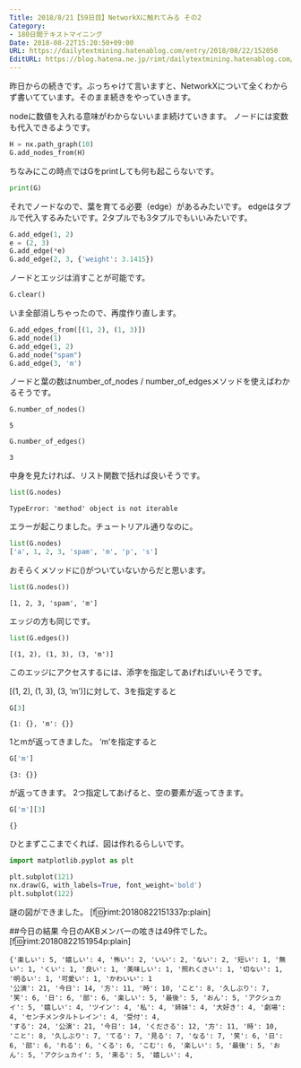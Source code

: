 ```yaml
---
Title: 2018/8/21【59日目】NetworkXに触れてみる その2
Category:
- 180日間テキストマイニング
Date: 2018-08-22T15:20:50+09:00
URL: https://dailytextmining.hatenablog.com/entry/2018/08/22/152050
EditURL: https://blog.hatena.ne.jp/rimt/dailytextmining.hatenablog.com/atom/entry/10257846132613411707
---
```


昨日からの続きです。ぶっちゃけて言いますと、NetworkXについて全くわからず書いてています。そのまま続きをやっていきます。

nodeに数値を入れる意味がわからないいまま続けていきます。
ノードには変数も代入できるようです。

```python
H = nx.path_graph(10)
G.add_nodes_from(H)
```

ちなみにこの時点ではGをprintしても何も起こらないです。

```python
print(G)
```

それでノードなので、葉を育てる必要（edge）があるみたいです。
edgeはタプルで代入するみたいです。2タプルでも3タプルでもいいみたいです。

```python
G.add_edge(1, 2)
e = (2, 3)
G.add_edge(*e)
G.add_edge(2, 3, {'weight': 3.1415})
```

ノードとエッジは消すことが可能です。

```python
G.clear()
```

いま全部消しちゃったので、再度作り直します。

```python
G.add_edges_from([(1, 2), (1, 3)])
G.add_node(1)
G.add_edge(1, 2)
G.add_node("spam")
G.add_edge(3, 'm')
```

ノードと葉の数はnumber_of_nodes / number_of_edgesメソッドを使えばわかるそうです。

```python
G.number_of_nodes()
```
```
5
```

```python
G.number_of_edges()
```
```
3
```
中身を見たければ、リスト関数で括れば良いそうです。
```python
list(G.nodes)
```
```
TypeError: 'method' object is not iterable
```
エラーが起こりました。チュートリアル通りなのに。
```python
list(G.nodes)
['a', 1, 2, 3, 'spam', 'm', 'p', 's']
```

おそらくメソッドに()がついていないからだと思います。
```python
list(G.nodes())
```
```
[1, 2, 3, 'spam', 'm']
```
エッジの方も同じです。

```python
list(G.edges())
```
```
[(1, 2), (1, 3), (3, 'm')]
```

このエッジにアクセスするには、添字を指定してあげればいいそうです。

[(1, 2), (1, 3), (3, ‘m’)]に対して、3を指定すると

```python
G[3]
```
```
{1: {}, 'm': {}}
```

1とmが返ってきました。
‘m’を指定すると

```python
G['m']
```
```
{3: {}}
```
が返ってきます。
2つ指定してあげると、空の要素が返ってきます。
```python
G['m'][3]
```
```
{}
```
ひとまずここまでくれば、図は作れるらしいです。
```python
import matplotlib.pyplot as plt

plt.subplot(121)
nx.draw(G, with_labels=True, font_weight='bold')
plt.subplot(122)
```

謎の図ができました。
[f:id:rimt:20180822151337p:plain]

##今日の結果
今日のAKBメンバーの呟きは49件でした。
[f:id:rimt:20180822151954p:plain]
```
{'楽しい': 5, '嬉しい': 4, '怖い': 2, 'いい': 2, 'ない': 2, '短い': 1, '無い': 1, 'くい': 1, '良い': 1, '美味しい': 1, '照れくさい': 1, '切ない': 1, '明るい': 1, '可愛い': 1, 'かわいい': 1
'公演': 21, '今日': 14, '方': 11, '時': 10, 'こと': 8, '久しぶり': 7, '笑': 6, '日': 6, '部': 6, '楽しい': 5, '最後': 5, 'おん': 5, 'アクシュカイ': 5, '嬉しい': 4, 'ツイン': 4, '私': 4, '姉妹': 4, '大好き': 4, '劇場': 4, 'センチメンタルトレイン': 4, '受付': 4,
'する': 24, '公演': 21, '今日': 14, 'くださる': 12, '方': 11, '時': 10, 'こと': 8, '久しぶり': 7, 'てる': 7, '見る': 7, 'なる': 7, '笑': 6, '日': 6, '部': 6, 'れる': 6, 'くる': 6, 'こむ': 6, '楽しい': 5, '最後': 5, 'おん': 5, 'アクシュカイ': 5, '来る': 5, '嬉しい': 4, 
```
